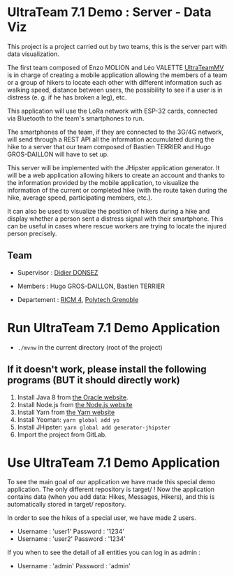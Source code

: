 # UltraTeam 7.1 Demo : Server - Data Viz 
This project is a project carried out by two teams, this is the server part with data visualization.

The first team composed of Enzo MOLION and Léo VALETTE [UltraTeamMV](https://air.imag.fr/index.php/RICM4_2017_2018_-_UltraTeamMV) is in charge of creating a mobile application allowing the members of a team or a group of hikers to locate each other with different information such as walking speed, distance between users, the possibility to see if a user is in distress (e. g. if he has broken a leg), etc.

This application will use the LoRa network with ESP-32 cards, connected via Bluetooth to the team's smartphones to run.

The smartphones of the team, if they are connected to the 3G/4G network, will send through a REST API all the information accumulated during the hike to a server that our team composed of Bastien TERRIER and Hugo GROS-DAILLON will have to set up.

This server will be implemented with the JHipster application generator. It will be a web application allowing hikers to create an account and thanks to the information provided by the mobile application, to visualize the information of the current or completed hike (with the route taken during the hike, average speed, participating members, etc.).

It can also be used to visualize the position of hikers during a hike and display whether a person sent a distress signal with their smartphone. This can be useful in cases where rescue workers are trying to locate the injured person precisely.

## Team
-   Supervisor : [Didier DONSEZ](http://lig-membres.imag.fr/donsez/)

-   Members : Hugo GROS-DAILLON, Bastien TERRIER

-   Departement : [RICM 4](http://www.polytech-grenoble.fr/ricm.html), [Polytech Grenoble](https://air.imag.fr/index.php/Polytech_Grenoble "Polytech Grenoble")

# Run UltraTeam 7.1 Demo Application

* `./mvnw` in the current directory (root of the project)

## If it doesn't work, please install the following programs (BUT it should directly work)

1.  Install Java 8 from [the Oracle website](http://www.oracle.com/technetwork/java/javase/downloads/index.html).
2.  Install Node.js from [the Node.js website](http://nodejs.org/) 
3.  Install Yarn from [the Yarn website](https://yarnpkg.com/en/docs/install)
4.  Install Yeoman: `yarn global add yo`
5.  Install JHipster: `yarn global add generator-jhipster`
6.  Import the project from GitLab.

# Use UltraTeam 7.1 Demo Application

To see the main goal of our application we have made this special demo application. The only different repository is target/ ! Now the application contains data (when you add data: Hikes, Messages, Hikers), and this is automatically stored in target/ repository.

In order to see the hikes of a special user, we have made 2 users.
* Username : 'user1'  Password : '1234'
* Username : 'user2'  Password : '1234'

If you when to see the detail of all entities you can log in as admin :
* Username : 'admin'  Password : 'admin'





